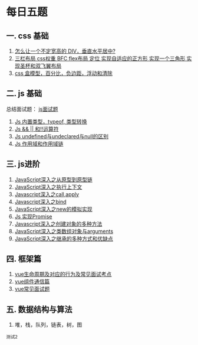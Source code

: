 # 每日五题
## 一.  css 基础
1. [怎么让一个不定宽高的 DIV，垂直水平居中?](css/css_interview.md)
2. [
  三栏布局
  css权重
  BFC
  flex布局
  定位
  实现自适应的正方形
  实现一个三角形
  实现圣杯和双飞翼布局
  ](css/css_interview.md)
 3. [css 盒模型，百分比，负边距，浮动和清除](css/css3.md)

## 二. js 基础
总结面试题： [js面试题](js/前端面试题.md)
1.  [Js 内置类型，typeof, 类型转换](小册学习/一、js基础知识及常考面试题.md)
2.  [Js && || 和!!运算符](js/基础/逻辑运算符使用.md)
3.  [Js undefined与undeclared与null的区别](js/基础/undefined和null区别.md)
4.  [Js 作用域和作用域链](js/基础/作用域和作用域链.md)

## 三. js进阶
1. [JavaScript深入之从原型到原型链](js/进阶/原型链.md)
2. [JavaScript深入之执行上下文](js/进阶/js深入执行上下文.md)
3. [Javascript深入之call,apply](js/进阶/js深入之call_apply.md)
4. [Javascript深入之bind](js/进阶/js深入之bind手写.md)
5. [JavaScript深入之new的模拟实现](js/进阶/new_instanceof.md)
6. [Js 实现Promise](小册学习/四、手写promise.md)
7. [Javascript深入之创建对象的多种方法](js/进阶/JavaScript深入之创建对象.md)
8. [JavaScript深入之类数组对象与arguments](js/进阶/avaScript深入之类数组对象与arguments.md)
9. [JavaScript深入之继承的多种方式和优缺点]()

## 四.  框架篇
1. [vue生命周期及对应的行为及常见面试考点](vue/vue_interview.md)
2. [vue组件通信篇](vue/vue_interview.md)
3. [vue常见面试题](https://github.com/fengshi123/blog/issues/14)

## 五. 数据结构与算法
1.  堆，栈，队列，链表，树，图
```
测试2
```

